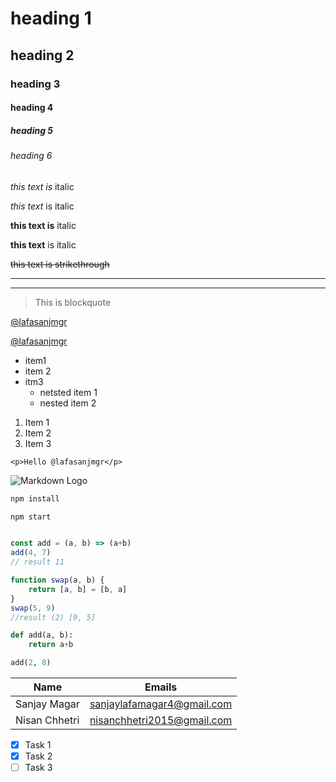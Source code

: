 <!-- Headings -->
# heading 1
## heading 2
### heading 3
#### heading 4
##### heading 5
###### heading 6

<!-- italics -->
*this text is* italic

_this text_ is italic

<!-- bold -->
**this text is** italic

__this text__ is italic

<!--  strikethrough-->
~~this text is strikethrough~~

<!-- horizontal rule -->
___
___
 <!-- triple dash -->

 <!-- Blockquote -->
 > This is blockquote

 <!-- links -->
 [@lafasanjmgr]('https://www.instagram.com/lafasanjmgr/)

<!-- Links with title -->
[@lafasanjmgr]('https://www.instagram.com/lafasanjmgr "lafasanjmgr")

<!-- UL unorder list-->
* item1
* item 2
* itm3
    * netsted item 1
    * nested item 2 

<!-- Ol order list -->
1. Item 1
1. Item 2
1. Item 3

<!-- inline code block -->
`<p>Hello @lafasanjmgr</p>`

<!-- image -->
![Markdown Logo](https://markdown-here.com/img/icon256.png)

<!-- Github markdown -->
<!-- code blocks -->
```bash
npm install 

npm start
```

```javascript

const add = (a, b) => (a+b)
add(4, 7)
// result 11

function swap(a, b) {
    return [a, b] = [b, a]
}
swap(5, 9)
//result (2) [9, 5]
```

```python
def add(a, b):
    return a+b

add(2, 8)
```

<!-- tables -->
| Name             | Emails                |
|------------------|-----------------------|
| Sanjay Magar| sanjaylafamagar4@gmail.com |
| Nisan Chhetri| nisanchhetri2015@gmail.com|


<!--Task list  -->
* [x] Task 1
* [x] Task 2
* [ ] Task 3 